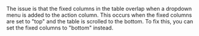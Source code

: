 The issue is that the fixed columns in the table overlap when a dropdown menu is added to the action column. This occurs when the fixed columns are set to "top" and the table is scrolled to the bottom. To fix this, you can set the fixed columns to "bottom" instead.
